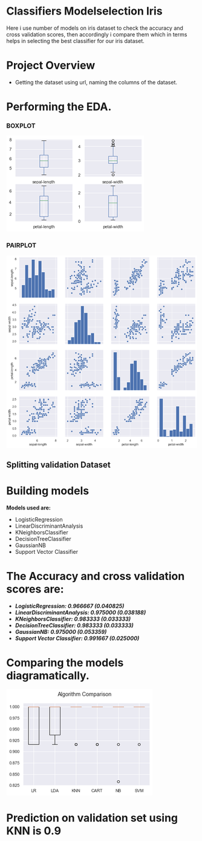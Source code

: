 # Classifiers Modelselection Iris
Here i use number of models on iris dataset to check the accuracy and cross validation scores,
then accordingly i compare them which in terms helps in selecting the best classifier for our iris dataset.
# Project Overview
* Getting the dataset using url, naming the columns of the dataset.
# Performing the EDA.
### **BOXPLOT**
![](https://github.com/sarvaatmak/Classifiers_modelselection_iris/blob/main/image/box.png)
### **PAIRPLOT**
![](https://github.com/sarvaatmak/Classifiers_modelselection_iris/blob/main/image/pairplot.png)
## Splitting validation Dataset
# Building models
  **Models used are:** 
* LogisticRegression
* LinearDiscriminantAnalysis
* KNeighborsClassifier
* DecisionTreeClassifier
* GaussianNB
* Support Vector Classifier

# The Accuracy and cross validation scores are:

* ***LogisticRegression: 0.966667 (0.040825)***
* ***LinearDiscriminantAnalysis: 0.975000 (0.038188)***
* ***KNeighborsClassifier: 0.983333 (0.033333)***
* ***DecisionTreeClassifier: 0.983333 (0.033333)***
* ***GaussianNB: 0.975000 (0.053359)***
* ***Support Vector Classifier: 0.991667 (0.025000)***

# Comparing the models diagramatically.
![](https://github.com/sarvaatmak/Classifiers_modelselection_iris/blob/main/image/compare.png)

# Prediction on validation set using KNN is 0.9
